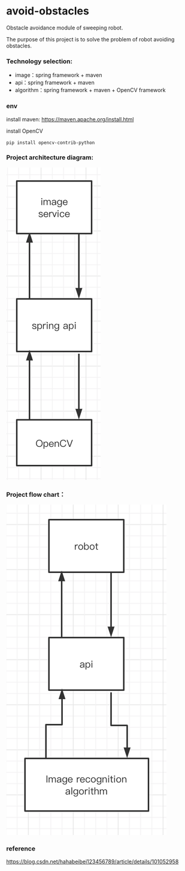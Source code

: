 # avoid-obstacles
Obstacle avoidance module of sweeping robot.

The purpose of this project is to solve the problem of robot avoiding obstacles.

### Technology selection:

* image：spring framework + maven
* api：spring framework + maven
* algorithm：spring framework + maven + OpenCV framework

### env
install maven: https://maven.apache.org/install.html

install OpenCV
```shell script
pip install opencv-contrib-python
```

### Project architecture diagram:

![architecture diagram](docs/img/image-20211106112039490.png)

### Project flow chart：

![flow chart](docs/img/image-20211106112831774.png)


### reference
https://blog.csdn.net/hahabeibei123456789/article/details/101052958
